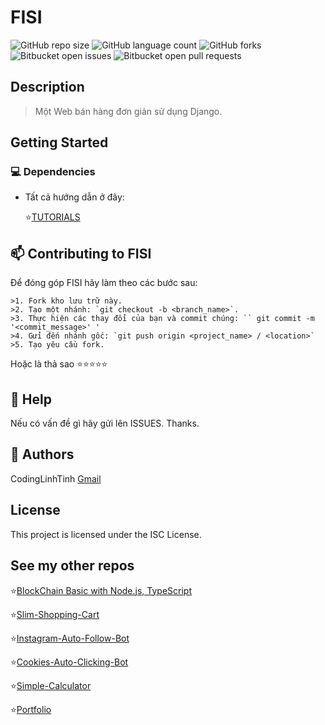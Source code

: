 # FISI

![GitHub repo size](https://img.shields.io/github/repo-size/codinglinhtinh/FISI?style=for-the-badge)
![GitHub language count](https://img.shields.io/github/languages/count/codinglinhtinh/FISI?style=for-the-badge)
![GitHub forks](https://img.shields.io/github/forks/codinglinhtinh/FISI?style=for-the-badge)
![Bitbucket open issues](https://img.shields.io/bitbucket/issues/codinglinhtinh/FISI?style=for-the-badge)
![Bitbucket open pull requests](https://img.shields.io/bitbucket/pr-raw/codinglinhtinh/FISI?style=for-the-badge)

## Description
>Một Web bán hàng đơn giản sử dụng Django.

## Getting Started
### 💻 Dependencies

* Tất cả hướng dẫn ở đây:

    ⭐<a href='https://www.notion.so/Getting-Started-c159a13ea73c4da9a7b3a1ae9ba76a8e'>TUTORIALS</a>


## 📫 Contributing to FISI
Để đóng góp FISI hãy làm theo các bước sau:

    >1. Fork kho lưu trữ này.
    >2. Tạo một nhánh: `git checkout -b <branch_name>`.
    >3. Thực hiện các thay đổi của bạn và commit chúng: `` git commit -m '<commit_message>' '
    >4. Gửi đến nhánh gốc: `git push origin <project_name> / <location>`
    >5. Tạo yêu cầu fork.

Hoặc là thả sao ⭐⭐⭐⭐⭐

## 🔎 Help

Nếu có vấn đề gì hãy gửi lên ISSUES.
Thanks.

## 🧐 Authors

CodingLinhTinh 
[Gmail](ngocquachgamedevz@gmail.com)


## License

This project is licensed under the ISC License.

## See my other repos
⭐<a href="https://github.com/CodingLinhTinh/Node.js-blockchain-basic.git">BlockChain Basic with Node.js, TypeScript</a>

⭐<a href="https://github.com/CodingLinhTinh/Slim-Shopping-Cart.git">Slim-Shopping-Cart</a>

⭐<a href="https://github.com/CodingLinhTinh/Instagram-Auto-Follow-Bot.git">Instagram-Auto-Follow-Bot</a>

⭐<a href="https://github.com/CodingLinhTinh/Cookies-Auto-Clicking-Bot.git">Cookies-Auto-Clicking-Bot</a>

⭐<a href="https://github.com/CodingLinhTinh/Simple-Calculator.git">Simple-Calculator</a>

⭐<a href="https://github.com/CodingLinhTinh/Portfolio.git">Portfolio</a>

